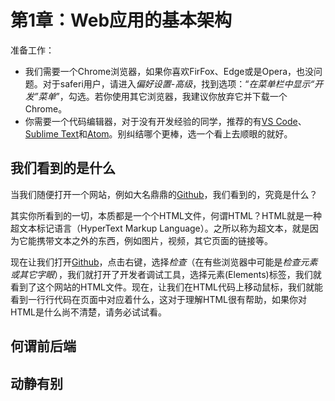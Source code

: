 # 第1章：Web应用的基本架构

准备工作：
- 我们需要一个Chrome浏览器，如果你喜欢FirFox、Edge或是Opera，也没问题。对于saferi用户，请进入*偏好设置-高级*，找到选项：“*在菜单栏中显示“开发”菜单*”，勾选。若你使用其它浏览器，我建议你放弃它并下载一个Chrome。
- 你需要一个代码编辑器，对于没有开发经验的同学，推荐的有[VS Code](https://code.visualstudio.com/)、[Sublime Text](https://www.sublimetext.com/)和[Atom](https://atom.io/)。别纠结哪个更棒，选一个看上去顺眼的就好。


## 我们看到的是什么

当我们随便打开一个网站，例如大名鼎鼎的[Github](https://github.com)，我们看到的，究竟是什么？

其实你所看到的一切，本质都是一个个HTML文件，何谓HTML？HTML就是一种超文本标记语言（HyperText Markup Language）。之所以称为超文本，就是因为它能携带文本之外的东西，例如图片，视频，其它页面的链接等。

现在让我们打开[Github](https://github.com)，点击右键，选择*检查*（在有些浏览器中可能是*检查元素或其它字眼*），我们就打开了开发者调试工具，选择元素(Elements)标签，我们就看到了这个网站的HTML文件。现在，让我们在HTML代码上移动鼠标，我们就能看到一行行代码在页面中对应着什么，这对于理解HTML很有帮助，如果你对HTML是什么尚不清楚，请务必试试看。


## 何谓前后端

## 动静有别
